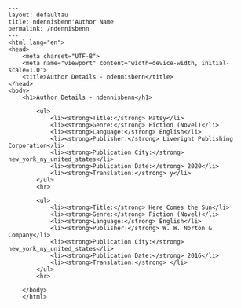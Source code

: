 
    ---
    layout: defaultau
    title: ndennisbenn'Author Name 
    permalink: /ndennisbenn
    ---
    <html lang="en">
    <head>
        <meta charset="UTF-8">
        <meta name="viewport" content="width=device-width, initial-scale=1.0">
        <title>Author Details - ndennisbenn</title>
    </head>
    <body>
        <h1>Author Details - ndennisbenn</h1>
        
            <ul>
                <li><strong>Title:</strong> Patsy</li>
                <li><strong>Genre:</strong> Fiction (Novel)</li>
                <li><strong>Language:</strong> English</li>
                <li><strong>Publisher:</strong> Liveright Publishing Corporation</li>
                <li><strong>Publication City:</strong> new_york_ny_united_states</li>
                <li><strong>Publication Date:</strong> 2020</li>
                <li><strong>Translation:</strong> y</li>
            </ul>
            <hr>
            
            <ul>
                <li><strong>Title:</strong> Here Comes the Sun</li>
                <li><strong>Genre:</strong> Fiction (Novel)</li>
                <li><strong>Language:</strong> English</li>
                <li><strong>Publisher:</strong> W. W. Norton & Company</li>
                <li><strong>Publication City:</strong> new_york_ny_united_states</li>
                <li><strong>Publication Date:</strong> 2016</li>
                <li><strong>Translation:</strong> </li>
            </ul>
            <hr>
            
        </body>
        </html>
        